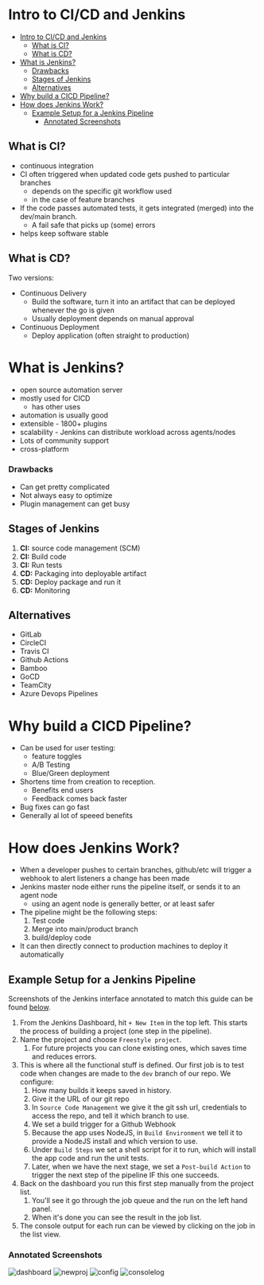 # Intro to CI/CD and Jenkins
- [Intro to CI/CD and Jenkins](#intro-to-cicd-and-jenkins)
  - [What is CI?](#what-is-ci)
  - [What is CD?](#what-is-cd)
- [What is Jenkins?](#what-is-jenkins)
    - [Drawbacks](#drawbacks)
  - [Stages of Jenkins](#stages-of-jenkins)
  - [Alternatives](#alternatives)
- [Why build a CICD Pipeline?](#why-build-a-cicd-pipeline)
- [How does Jenkins Work?](#how-does-jenkins-work)
  - [Example Setup for a Jenkins Pipeline](#example-setup-for-a-jenkins-pipeline)
    - [Annotated Screenshots](#annotated-screenshots)

## What is CI?
- continuous integration
- CI often triggered when updated code gets pushed to particular branches
  - depends on the specific git workflow used
  - in the case of feature branches
- If the code passes automated tests, it gets integrated (merged) into the dev/main branch.
  - A fail safe that picks up (some) errors
- helps keep software stable

## What is CD?
Two versions:
- Continuous Delivery
  - Build the software, turn it into an artifact that can be deployed whenever the go is given
  - Usually deployment depends on manual approval
- Continuous Deployment
  - Deploy application (often straight to production)

# What is Jenkins?
- open source automation server
- mostly used for CICD
  -  has other uses
-  automation is usually good
-  extensible - 1800+ plugins
-  scalability - Jenkins can distribute workload across agents/nodes
-  Lots of community support
-  cross-platform

### Drawbacks
- Can get pretty complicated
- Not always easy to optimize
- Plugin management can get busy

## Stages of Jenkins
1. **CI:** source code management (SCM)
2. **CI:** Build code
3. **CI:** Run tests
4. **CD:** Packaging into deployable artifact
5. **CD:** Deploy package and run it
6. **CD:** Monitoring

## Alternatives
- GitLab
- CircleCI
- Travis CI
- Github Actions
- Bamboo
- GoCD
- TeamCity
- Azure Devops Pipelines

# Why build a CICD Pipeline?
- Can be used for user testing:
  - feature toggles
  - A/B Testing
  - Blue/Green deployment
- Shortens time from creation to reception.
  - Benefits end users
  - Feedback comes back faster
- Bug fixes can go fast
- Generally al lot of speeed benefits

# How does Jenkins Work?
- When a developer pushes to certain branches, github/etc will trigger a webhook to alert listeners a change has been made
- Jenkins master node either runs the pipeline itself, or sends it to an agent node
  - using an agent node is generally better, or at least safer
- The pipeline might be the following steps:
   1. Test code
   2. Merge into main/product branch
   3. build/deploy code
- It can then directly connect to production machines to deploy it automatically

## Example Setup for a Jenkins Pipeline
Screenshots of the Jenkins interface annotated to match this guide can be found [below](#annotated-screenshots).
1. From the Jenkins Dashboard, hit `+ New Item` in the top left. This starts the process of building a project (one step in the pipeline).
2. Name the project and choose `Freestyle project`.
   1. For future projects you can clone existing ones, which saves time and reduces errors.
3. This is where all the functional stuff is defined. Our first job is to test code when changes are made to the `dev` branch of our repo. We configure:
   1. How many builds it keeps saved in history.
   2. Give it the URL of our git repo
   3. In `Source Code Management` we give it the git ssh url, credentials to access the repo, and tell it which branch to use.
   4. We set a build trigger for a Github Webhook
   5. Because the app uses NodeJS, in `Build Environment` we tell it to provide a NodeJS install and which version to use.
   6. Under `Build Steps` we set a shell script for it to run, which will install the app code and run the unit tests.
   7. Later, when we have the next stage, we set a `Post-build Action` to trigger the next step of the pipeline IF this one succeeds.
4. Back on the dashboard you run this first step manually from the project list. 
   1. You'll see it go through the job queue and the run on the left hand panel. 
   2. When it's done you can see the result in the job list.
5. The console output for each run can be viewed by clicking on the job in the list view.

### Annotated Screenshots

![dashboard](img/Jenkins_Dashboard_annotated.png)
![newproj](img/Jenkins_Newproject_annotated.png)
![config](img/Jenkins_Config_annotated.png)
![consolelog](img/Jenkins_Console_Output_annottated.png)